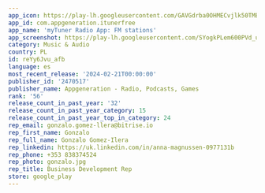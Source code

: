 ```yaml
---
app_icon: https://play-lh.googleusercontent.com/GAVGdrba0OHMECvjlk50TMBV6LeVACOeJqyH1B0beaagUOHgTxF69UTnRHmFFph2OAs
app_id: com.appgeneration.itunerfree
app_name: 'myTuner Radio App: FM stations'
app_screenshot: https://play-lh.googleusercontent.com/SYogkPLem600PVd_utlmPRwWDuLXZdiqBMl830v0jW_VXXNOKwX_t84-amDAe-JfPiE4
category: Music & Audio
country: PL
id: reYy6Jvu_afb
language: es
most_recent_release: '2024-02-21T00:00:00'
publisher_id: '2470517'
publisher_name: Appgeneration - Radio, Podcasts, Games
rank: '56'
release_count_in_past_year: '32'
release_count_in_past_year_category: 15
release_count_in_past_year_top_in_category: 24
rep_email: gonzalo.gomez-llera@bitrise.io
rep_first_name: Gonzalo
rep_full_name: Gonzalo Gomez-Ilera
rep_linkedin: https://uk.linkedin.com/in/anna-magnussen-0977131b
rep_phone: +353 838374524
rep_photo: gonzalo.jpg
rep_title: Business Development Rep
store: google_play
---
```

